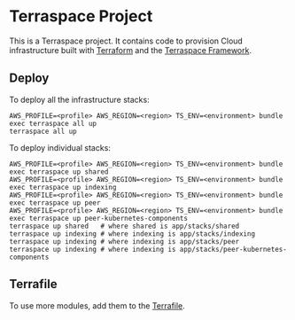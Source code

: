 # Terraspace Project

This is a Terraspace project. It contains code to provision Cloud infrastructure built with [Terraform](https://www.terraform.io/) and the [Terraspace Framework](https://terraspace.cloud/).

## Deploy

To deploy all the infrastructure stacks:

    AWS_PROFILE=<profile> AWS_REGION=<region> TS_ENV=<environment> bundle exec terraspace all up
    terraspace all up

To deploy individual stacks:

    AWS_PROFILE=<profile> AWS_REGION=<region> TS_ENV=<environment> bundle exec terraspace up shared
    AWS_PROFILE=<profile> AWS_REGION=<region> TS_ENV=<environment> bundle exec terraspace up indexing
    AWS_PROFILE=<profile> AWS_REGION=<region> TS_ENV=<environment> bundle exec terraspace up peer
    AWS_PROFILE=<profile> AWS_REGION=<region> TS_ENV=<environment> bundle exec terraspace up peer-kubernetes-components
    terraspace up shared   # where shared is app/stacks/shared
    terraspace up indexing # where indexing is app/stacks/indexing
    terraspace up indexing # where indexing is app/stacks/peer
    terraspace up indexing # where indexing is app/stacks/peer-kubernetes-components

## Terrafile

To use more modules, add them to the [Terrafile](https://terraspace.cloud/docs/terrafile/).

